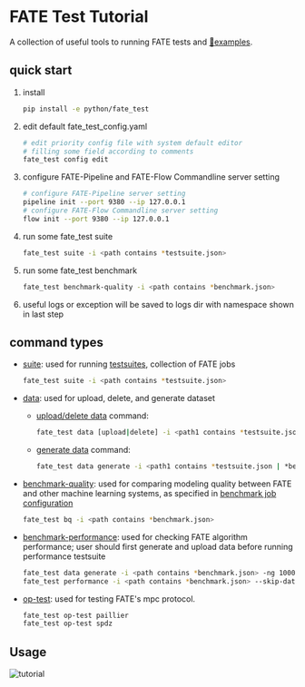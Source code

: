 # FATE Test Tutorial

A collection of useful tools to running FATE tests and [:file_folder:examples](../../examples).

## quick start

1. install

    ```bash
    pip install -e python/fate_test
    ```
2.  edit default fate\_test\_config.yaml
    
    ```bash
    # edit priority config file with system default editor
    # filling some field according to comments
    fate_test config edit
    ```

3.  configure FATE-Pipeline and FATE-Flow Commandline server setting


    ```bash
    # configure FATE-Pipeline server setting
    pipeline init --port 9380 --ip 127.0.0.1
    # configure FATE-Flow Commandline server setting
    flow init --port 9380 --ip 127.0.0.1
    ```

4.  run some fate\_test suite
    
    ```bash
    fate_test suite -i <path contains *testsuite.json>
    ```

5.  run some fate\_test benchmark
    
    ```bash
    fate_test benchmark-quality -i <path contains *benchmark.json>
    ```

6.  useful logs or exception will be saved to logs dir with namespace
    shown in last step

## command types

  - [suite](../api/fate_test.md#testsuite): used for running [testsuites](../api/fate_test.md#testsuite-configuration), collection of FATE jobs
    
    ```bash
    fate_test suite -i <path contains *testsuite.json>
    ```
   
  - [data](../api/fate_test.md#data): used for upload, delete, and generate dataset
  
    - [upload/delete data](../api/fate_test.md#data-command-options) command:

      ```bash
      fate_test data [upload|delete] -i <path1 contains *testsuite.json | *benchmark.json>
      ```
    - [generate data](../api/fate_test.md#generate-command-options) command:
    
      ```bash
      fate_test data generate -i <path1 contains *testsuite.json | *benchmark.json>
      ```
    
  - [benchmark-quality](../api/fate_test.md#benchmark-quality): used for comparing modeling quality between FATE
    and other machine learning systems, as specified in [benchmark job configuration](../api/fate_test.md#benchmark-job-configuration)
    
    ```bash
    fate_test bq -i <path contains *benchmark.json>
    ```
    
  - [benchmark-performance](../api/fate_test.md#benchmark-performance): used for checking FATE algorithm performance; user
    should first generate and upload data before running performance testsuite

    ```bash
    fate_test data generate -i <path contains *benchmark.json> -ng 10000 -fg 10 -fh 10 -m 1.0 --upload-data
    fate_test performance -i <path contains *benchmark.json> --skip-data
    ```
    
  - [op-test](../api/fate_test.md#mpc-operation-test): used for testing FATE's mpc protocol. 
    ```bash
    fate_test op-test paillier
    fate_test op-test spdz
    ```

## Usage 

![tutorial](../images/tutorial.gif)
